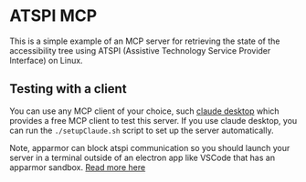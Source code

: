 # ATSPI MCP

This is a simple example of an MCP server for retrieving the state of the accessibility tree using ATSPI (Assistive Technology Service Provider Interface) on Linux.

## Testing with a client

You can use any MCP client of your choice, such [claude desktop](https://github.com/aaddrick/claude-desktop-debian) which provides a free MCP client to test this server. If you use claude desktop, you can run the `./setupClaude.sh` script to set up the server automatically.

Note, apparmor can block atspi communication so you should launch your server in a terminal outside of an electron app like VSCode that has an apparmor sandbox. [Read more here](https://github.com/odilia-app/atspi/issues/257)